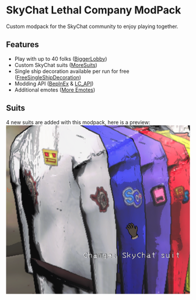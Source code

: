 # SkyChat Lethal Company ModPack

Custom modpack for the SkyChat community to enjoy playing together.

## Features

- Play with up to 40 folks ([BiggerLobby](https://thunderstore.io/c/lethal-company/p/bizzlemip/BiggerLobby/))
- Custom SkyChat suits ([MoreSuits](https://github.com/x753/Lethal-Company-More-Suits))
- Single ship decoration available per run for free ([FreeSingleShipDecoration](https://thunderstore.io/c/lethal-company/p/7PH/Free_Single_Ship_Decorations/))
- Modding API ([BepInEx](https://thunderstore.io/c/lethal-company/p/BepInEx/BepInExPack/) & [LC_API](https://thunderstore.io/c/lethal-company/p/2018/LC_API/))
- Additional emotes ([More Emotes](https://thunderstore.io/c/lethal-company/p/Sligili/More_Emotes/))

## Suits

4 new suits are added with this modpack, here is a preview:
<img src="icon.png" />
